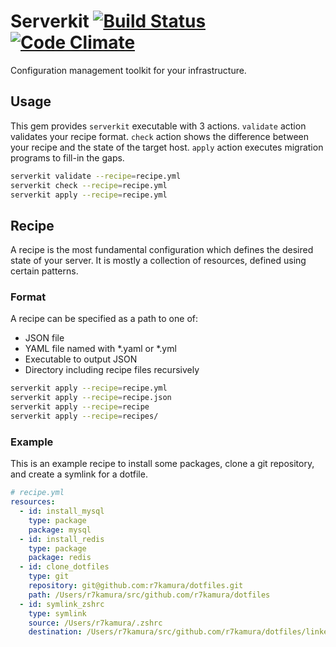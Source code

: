 # Serverkit [![Build Status](https://travis-ci.org/r7kamura/serverkit.svg)](https://travis-ci.org/r7kamura/serverkit) [![Code Climate](https://codeclimate.com/github/r7kamura/serverkit/badges/gpa.svg)](https://codeclimate.com/github/r7kamura/serverkit)
Configuration management toolkit for your infrastructure.

## Usage
This gem provides `serverkit` executable with 3 actions.
`validate` action validates your recipe format.
`check` action shows the difference between your recipe and the state of the target host.
`apply` action executes migration programs to fill-in the gaps.

```sh
serverkit validate --recipe=recipe.yml
serverkit check --recipe=recipe.yml
serverkit apply --recipe=recipe.yml
```

## Recipe
A recipe is the most fundamental configuration which defines the desired state of your server.
It is mostly a collection of resources, defined using certain patterns.

### Format
A recipe can be specified as a path to one of:

- JSON file
- YAML file named with \*.yaml or \*.yml
- Executable to output JSON
- Directory including recipe files recursively

```sh
serverkit apply --recipe=recipe.yml
serverkit apply --recipe=recipe.json
serverkit apply --recipe=recipe
serverkit apply --recipe=recipes/
```

### Example
This is an example recipe to install some packages,
clone a git repository, and create a symlink for a dotfile.

```yaml
# recipe.yml
resources:
  - id: install_mysql
    type: package
    package: mysql
  - id: install_redis
    type: package
    package: redis
  - id: clone_dotfiles
    type: git
    repository: git@github.com:r7kamura/dotfiles.git
    path: /Users/r7kamura/src/github.com/r7kamura/dotfiles
  - id: symlink_zshrc
    type: symlink
    source: /Users/r7kamura/.zshrc
    destination: /Users/r7kamura/src/github.com/r7kamura/dotfiles/linked/.zshrc
```
